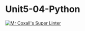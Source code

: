 # Unit5-04-Python
[![Mr Coxall's Super Linter](https://github.com/ICS3U-Programming-MarcusW/Unit5-04-Python/workflows/Mr%20Coxall's%20Super%20Linter/badge.svg)](https://github.com/ICS3U-Programming-MarcusW/Unit5-04-Python/actions/)
